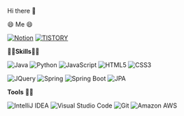 
Hi there 👋

😄 Me 😄 

<a href="https://www.notion.so/4a51b930829240f194126ecb5ffa0be1" target="_blank"><img alt="Notion" src ="https://img.shields.io/badge/Notion-000000.svg?&style=flat&logo=Notion&logoColor=white"/></a>
<a href="https://kj99658103.tistory.com/" target="_blank"><img alt="TISTORY" src ="https://img.shields.io/badge/Blog-FF6A00.svg?&style=flat&logo=TISTORY&logoColor=white"/></a>

👨‍💻**Skills**👨‍💻

<img alt="Java" src ="https://img.shields.io/badge/Java-007396.svg?&style=flat&logo=Java&logoColor=white"/> <img alt="Python" src ="https://img.shields.io/badge/Python-3776AB.svg?&style=flat&logo=Python&logoColor=white"/> <img alt="JavaScript" src ="https://img.shields.io/badge/JavaScript-F7DF1E.svg?&style=flat&logo=JavaScript&logoColor=white"/> <img alt="HTML5" src ="https://img.shields.io/badge/HTML5-E34F26.svg?&style=flat&logo=HTML5&logoColor=white"/> <img alt="CSS3" src ="https://img.shields.io/badge/CSS3-1572B6.svg?&style=flat&logo=CSS3&logoColor=white"/>

<img alt="JQuery" src ="https://img.shields.io/badge/JQuery-0769AD.svg?&style=flat&logo=JQuery&logoColor=white"/> <img alt="Spring" src ="https://img.shields.io/badge/Spring-6DB33F.svg?&style=flat&logo=Spring&logoColor=white"/> <img alt="Spring Boot" src ="https://img.shields.io/badge/Spring Boot-6DB33F.svg?&style=flat&logo=Spring Boot&logoColor=white"/> <img alt="JPA" src ="https://img.shields.io/badge/JPA-59666C.svg?&style=flat&logo=Hibernate&logoColor=white"/>


**Tools** 🧑‍🔧

<img alt="IntelliJ IDEA" src ="https://img.shields.io/badge/IntelliJ IDEA-000000.svg?&style=flat&logo=IntelliJ IDEA&logoColor=white"/> <img alt="Visual Studio Code" src ="https://img.shields.io/badge/Visual Studio Code-007ACC.svg?&style=flat&logo=Git&logoColor=white"/> <img alt="Git" src ="https://img.shields.io/badge/Git-F05032.svg?&style=flat&logo=Git&logoColor=white"/> <img alt="Amazon AWS" src ="https://img.shields.io/badge/Amazon AWS-232F3E.svg?&style=flat&logo=Amazon AWS&logoColor=white"/>

<!-- ![Anurag's GitHub stats](https://github-readme-stats.vercel.app/api?username=dudwk814&show_icons=true&theme=radical) -->
<!--
**dudwk814/dudwk814** is a ✨ _special_ ✨ repository because its `README.md` (this file) appears on your GitHub profile.

Here are some ideas to get you started:

- 🔭 I’m currently working on ...
- 🌱 I’m currently learning ...
- 👯 I’m looking to collaborate on ...
- 🤔 I’m looking for help with ...
- 💬 Ask me about ...
- 📫 How to reach me: ...
- 😄 Pronouns: ...
- ⚡ Fun fact: ...
-->
